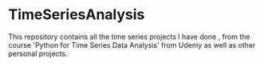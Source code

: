 # TimeSeriesAnalysis

This repository contains all the time series projects I have done , from the course 'Python for Time Series Data Analysis' from Udemy as well as other personal projects.
